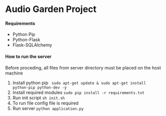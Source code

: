 # Audio Garden Project

#### Requirements
* Python Pip
* Python-Flask
* Flask-SQLAlchemy

#### How to run the server
Before proceding, all files from server directory must be placed on the host machine
1. Install python pip ` sudo apt-get update & sudo apt-get install python-pip python-dev -y`
2. Install required modules `sudo pip install -r requirements.txt`
3. Run init script `sh init.sh`
4. To run file config file is required
4. Run server `python application.py`
